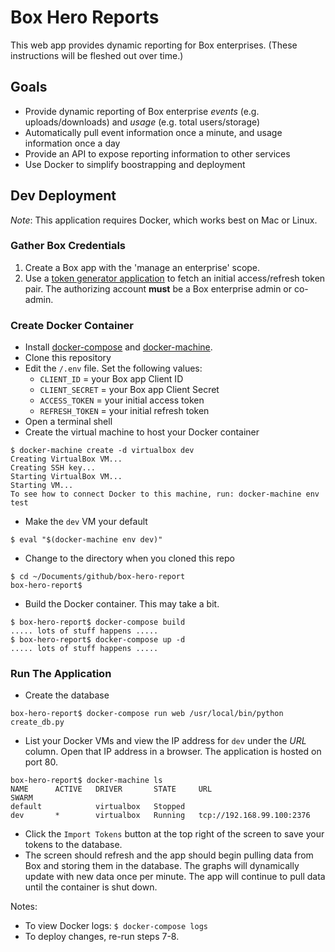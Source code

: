 # Box Hero Reports

This web app provides dynamic reporting for Box enterprises. (These instructions will be fleshed out over time.)

## Goals

* Provide dynamic reporting of Box enterprise *events* (e.g. uploads/downloads) and *usage* (e.g. total users/storage)
* Automatically pull event information once a minute, and usage information once a day
* Provide an API to expose reporting information to other services
* Use Docker to simplify boostrapping and deployment
 
## Dev Deployment

*Note*: This application requires Docker, which works best on Mac or Linux.

### Gather Box Credentials

1. Create a Box app with the 'manage an enterprise' scope.
2. Use a [token generator application](https://box-oauth2-mvc.azurewebsites.net) to fetch an initial access/refresh token pair. The authorizing account **must** be a Box enterprise admin or co-admin.

### Create Docker Container

* Install [docker-compose](http://docs.docker.com/compose/install/) and [docker-machine](https://docs.docker.com/machine/#installation).
* Clone this repository
* Edit the `/.env` file. Set the following values:
   * `CLIENT_ID` = your Box app Client ID
   * `CLIENT_SECRET` = your Box app Client Secret
   * `ACCESS_TOKEN` = your initial access token
   * `REFRESH_TOKEN` = your initial refresh token
* Open a terminal shell
* Create the virtual machine to host your Docker container
```
$ docker-machine create -d virtualbox dev
Creating VirtualBox VM...
Creating SSH key...
Starting VirtualBox VM...
Starting VM...
To see how to connect Docker to this machine, run: docker-machine env test
```
* Make the `dev` VM your default
```
$ eval "$(docker-machine env dev)"
```
* Change to the directory when you cloned this repo
```
$ cd ~/Documents/github/box-hero-report
box-hero-report$ 
```
* Build the Docker container. This may take a bit.
```
$ box-hero-report$ docker-compose build
..... lots of stuff happens .....
$ box-hero-report$ docker-compose up -d
..... lots of stuff happens .....
```
### Run The Application 

* Create the database
```
box-hero-report$ docker-compose run web /usr/local/bin/python create_db.py
```
* List your Docker VMs and view the IP address for `dev` under the *URL* column. Open that IP address in a browser. The application is hosted on port 80.
```
box-hero-report$ docker-machine ls
NAME      ACTIVE   DRIVER       STATE     URL                         SWARM
default            virtualbox   Stopped                               
dev       *        virtualbox   Running   tcp://192.168.99.100:2376   
```
* Click the `Import Tokens` button at the top right of the screen to save your tokens to the database.
* The screen should refresh and the app should begin pulling data from Box and storing them in the database. The graphs will dynamically update with new data once per minute. The app will continue to pull data until the container is shut down.

Notes:
* To view Docker logs: `$ docker-compose logs`
* To deploy changes, re-run steps 7-8.

